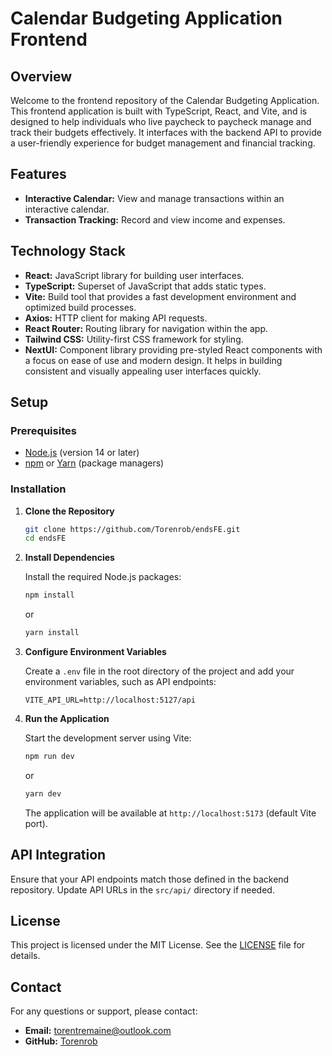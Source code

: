 # Calendar Budgeting Application Frontend

## Overview

Welcome to the frontend repository of the Calendar Budgeting Application. This frontend application is built with TypeScript, React, and Vite, and is designed to help individuals who live paycheck to paycheck manage and track their budgets effectively. It interfaces with the backend API to provide a user-friendly experience for budget management and financial tracking.

## Features

- **Interactive Calendar:** View and manage transactions within an interactive calendar.
- **Transaction Tracking:** Record and view income and expenses.

## Technology Stack

- **React:** JavaScript library for building user interfaces.
- **TypeScript:** Superset of JavaScript that adds static types.
- **Vite:** Build tool that provides a fast development environment and optimized build processes.
- **Axios:** HTTP client for making API requests.
- **React Router:** Routing library for navigation within the app.
- **Tailwind CSS:** Utility-first CSS framework for styling.
- **NextUI:** Component library providing pre-styled React components with a focus on ease of use and modern design. It helps in building consistent and visually appealing user interfaces quickly.

## Setup

### Prerequisites

- [Node.js](https://nodejs.org/) (version 14 or later)
- [npm](https://www.npmjs.com/) or [Yarn](https://yarnpkg.com/) (package managers)

### Installation

1. **Clone the Repository**

   ```bash
   git clone https://github.com/Torenrob/endsFE.git
   cd endsFE
   ```

2. **Install Dependencies**

   Install the required Node.js packages:

   ```bash
   npm install
   ```

   or

   ```bash
   yarn install
   ```

3. **Configure Environment Variables**

   Create a `.env` file in the root directory of the project and add your environment variables, such as API endpoints:

   ```
   VITE_API_URL=http://localhost:5127/api
   ```

4. **Run the Application**

   Start the development server using Vite:

   ```bash
   npm run dev
   ```

   or

   ```bash
   yarn dev
   ```

   The application will be available at `http://localhost:5173` (default Vite port).

## API Integration

Ensure that your API endpoints match those defined in the backend repository. Update API URLs in the `src/api/` directory if needed.

## License

This project is licensed under the MIT License. See the [LICENSE](LICENSE) file for details.

## Contact

For any questions or support, please contact:

- **Email:** torentremaine@outlook.com
- **GitHub:** [Torenrob](https://github.com/torenrob)

